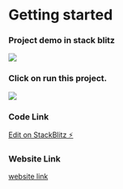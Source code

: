 # Getting started


### Project demo in stack blitz 
![](https://github.com/shivesh01/firebase-gtk-web-checkpoint4-bwf6db/blob/master/Images/Img.png)

### Click on run this project.
![](https://github.com/shivesh01/firebase-gtk-web-checkpoint4-bwf6db/blob/master/Images/img2.png)

### Code Link
[Edit on StackBlitz ⚡️](https://stackblitz.com/edit/firebase-gtk-web-checkpoint4-yyzdzr?file=index.html)

### Website Link
[website link](https://firebase-gtk-web-checkpoint4-yyzdzr.stackblitz.io/)



